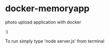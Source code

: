 # docker-memoryapp
photo upload application with docker 

:)


To run simply type 'node server.js' from terminal 
